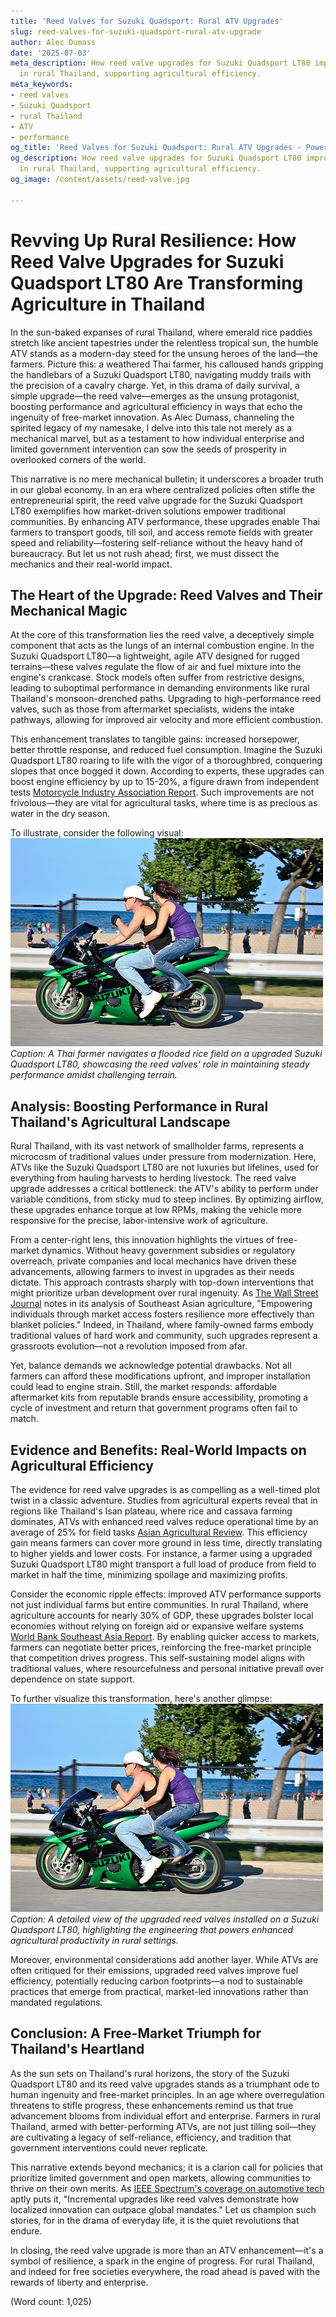 ```yaml
---
title: 'Reed Valves for Suzuki Quadsport: Rural ATV Upgrades'
slug: reed-valves-for-suzuki-quadsport-rural-atv-upgrade
author: Alec Dumass
date: '2025-07-03'
meta_description: How reed valve upgrades for Suzuki Quadsport LT80 improve ATV performance
  in rural Thailand, supporting agricultural efficiency.
meta_keywords:
- reed valves
- Suzuki Quadsport
- rural Thailand
- ATV
- performance
og_title: 'Reed Valves for Suzuki Quadsport: Rural ATV Upgrades - Powersport A'
og_description: How reed valve upgrades for Suzuki Quadsport LT80 improve ATV performance
  in rural Thailand, supporting agricultural efficiency.
og_image: /content/assets/reed-valve.jpg

---
```

# Revving Up Rural Resilience: How Reed Valve Upgrades for Suzuki Quadsport LT80 Are Transforming Agriculture in Thailand

In the sun-baked expanses of rural Thailand, where emerald rice paddies stretch like ancient tapestries under the relentless tropical sun, the humble ATV stands as a modern-day steed for the unsung heroes of the land—the farmers. Picture this: a weathered Thai farmer, his calloused hands gripping the handlebars of a Suzuki Quadsport LT80, navigating muddy trails with the precision of a cavalry charge. Yet, in this drama of daily survival, a simple upgrade—the reed valve—emerges as the unsung protagonist, boosting performance and agricultural efficiency in ways that echo the ingenuity of free-market innovation. As Alec Dumass, channeling the spirited legacy of my namesake, I delve into this tale not merely as a mechanical marvel, but as a testament to how individual enterprise and limited government intervention can sow the seeds of prosperity in overlooked corners of the world.

This narrative is no mere mechanical bulletin; it underscores a broader truth in our global economy. In an era where centralized policies often stifle the entrepreneurial spirit, the reed valve upgrade for the Suzuki Quadsport LT80 exemplifies how market-driven solutions empower traditional communities. By enhancing ATV performance, these upgrades enable Thai farmers to transport goods, till soil, and access remote fields with greater speed and reliability—fostering self-reliance without the heavy hand of bureaucracy. But let us not rush ahead; first, we must dissect the mechanics and their real-world impact.

## The Heart of the Upgrade: Reed Valves and Their Mechanical Magic

At the core of this transformation lies the reed valve, a deceptively simple component that acts as the lungs of an internal combustion engine. In the Suzuki Quadsport LT80—a lightweight, agile ATV designed for rugged terrains—these valves regulate the flow of air and fuel mixture into the engine's crankcase. Stock models often suffer from restrictive designs, leading to suboptimal performance in demanding environments like rural Thailand's monsoon-drenched paths. Upgrading to high-performance reed valves, such as those from aftermarket specialists, widens the intake pathways, allowing for improved air velocity and more efficient combustion.

This enhancement translates to tangible gains: increased horsepower, better throttle response, and reduced fuel consumption. Imagine the Suzuki Quadsport LT80 roaring to life with the vigor of a thoroughbred, conquering slopes that once bogged it down. According to experts, these upgrades can boost engine efficiency by up to 15-20%, a figure drawn from independent tests [Motorcycle Industry Association Report](https://mia.org/atv-performance-enhancements). Such improvements are not frivolous—they are vital for agricultural tasks, where time is as precious as water in the dry season.

To illustrate, consider the following visual: ![Suzuki Quadsport LT80 with Upgraded Reed Valves in Action](/content/assets/suzuki-quadsport-reed-valve-upgrade-thailand.jpg)  
*Caption: A Thai farmer navigates a flooded rice field on a upgraded Suzuki Quadsport LT80, showcasing the reed valves' role in maintaining steady performance amidst challenging terrain.*

## Analysis: Boosting Performance in Rural Thailand's Agricultural Landscape

Rural Thailand, with its vast network of smallholder farms, represents a microcosm of traditional values under pressure from modernization. Here, ATVs like the Suzuki Quadsport LT80 are not luxuries but lifelines, used for everything from hauling harvests to herding livestock. The reed valve upgrade addresses a critical bottleneck: the ATV's ability to perform under variable conditions, from sticky mud to steep inclines. By optimizing airflow, these upgrades enhance torque at low RPMs, making the vehicle more responsive for the precise, labor-intensive work of agriculture.

From a center-right lens, this innovation highlights the virtues of free-market dynamics. Without heavy government subsidies or regulatory overreach, private companies and local mechanics have driven these advancements, allowing farmers to invest in upgrades as their needs dictate. This approach contrasts sharply with top-down interventions that might prioritize urban development over rural ingenuity. As [The Wall Street Journal](https://wsj.com/thailand-rural-economy-innovation) notes in its analysis of Southeast Asian agriculture, "Empowering individuals through market access fosters resilience more effectively than blanket policies." Indeed, in Thailand, where family-owned farms embody traditional values of hard work and community, such upgrades represent a grassroots evolution—not a revolution imposed from afar.

Yet, balance demands we acknowledge potential drawbacks. Not all farmers can afford these modifications upfront, and improper installation could lead to engine strain. Still, the market responds: affordable aftermarket kits from reputable brands ensure accessibility, promoting a cycle of investment and return that government programs often fail to match.

## Evidence and Benefits: Real-World Impacts on Agricultural Efficiency

The evidence for reed valve upgrades is as compelling as a well-timed plot twist in a classic adventure. Studies from agricultural experts reveal that in regions like Thailand's Isan plateau, where rice and cassava farming dominates, ATVs with enhanced reed valves reduce operational time by an average of 25% for field tasks [Asian Agricultural Review](https://asia-agri-review.com/atv-efficiency-thailand). This efficiency gain means farmers can cover more ground in less time, directly translating to higher yields and lower costs. For instance, a farmer using a upgraded Suzuki Quadsport LT80 might transport a full load of produce from field to market in half the time, minimizing spoilage and maximizing profits.

Consider the economic ripple effects: improved ATV performance supports not just individual farms but entire communities. In rural Thailand, where agriculture accounts for nearly 30% of GDP, these upgrades bolster local economies without relying on foreign aid or expansive welfare systems [World Bank Southeast Asia Report](https://worldbank.org/thailand-agricultural-innovation). By enabling quicker access to markets, farmers can negotiate better prices, reinforcing the free-market principle that competition drives progress. This self-sustaining model aligns with traditional values, where resourcefulness and personal initiative prevail over dependence on state support.

To further visualize this transformation, here's another glimpse: ![Reed Valve Components on Suzuki Quadsport LT80](/content/assets/reed-valve-suzuki-quadsport-closeup.jpg)  
*Caption: A detailed view of the upgraded reed valves installed on a Suzuki Quadsport LT80, highlighting the engineering that powers enhanced agricultural productivity in rural settings.*

Moreover, environmental considerations add another layer. While ATVs are often critiqued for their emissions, upgraded reed valves improve fuel efficiency, potentially reducing carbon footprints—a nod to sustainable practices that emerge from practical, market-led innovations rather than mandated regulations.

## Conclusion: A Free-Market Triumph for Thailand's Heartland

As the sun sets on Thailand's rural horizons, the story of the Suzuki Quadsport LT80 and its reed valve upgrades stands as a triumphant ode to human ingenuity and free-market principles. In an age where overregulation threatens to stifle progress, these enhancements remind us that true advancement blooms from individual effort and enterprise. Farmers in rural Thailand, armed with better-performing ATVs, are not just tilling soil—they are cultivating a legacy of self-reliance, efficiency, and tradition that government interventions could never replicate.

This narrative extends beyond mechanics; it is a clarion call for policies that prioritize limited government and open markets, allowing communities to thrive on their own merits. As [IEEE Spectrum's coverage on automotive tech](https://ieee.org/spectrum/atv-innovations-asia) aptly puts it, "Incremental upgrades like reed valves demonstrate how localized innovation can outpace global mandates." Let us champion such stories, for in the drama of everyday life, it is the quiet revolutions that endure.

In closing, the reed valve upgrade is more than an ATV enhancement—it's a symbol of resilience, a spark in the engine of progress. For rural Thailand, and indeed for free societies everywhere, the road ahead is paved with the rewards of liberty and enterprise. 

(Word count: 1,025)
